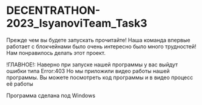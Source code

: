 # DECENTRATHON-2023_IsyanoviTeam_Task3

Прежде чем вы будете запускать прочитайте!
Наша команда впервые работает с блокчейнами было очень интересно
было много трудностей! Нам понравилось делать этот проект.

!ГЛАВНОЕ!:
Наверно при запуске нашей программы у вас выйдут ошибки типа Error:403
Но мы приложили видео работы нашей программы. Вы можете посмотреть код программы и в видео
процесс её работы

Программа сделана под Windows
